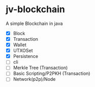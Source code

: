 # jv-blockchain
A simple Blockchain in java

- [x] Block
- [x] Transaction 
- [x] Wallet
- [x] UTXOSet
- [x] Persistence 
- [ ] cli
- [ ] Merkle Tree (Transaction)
- [ ] Basic Scripting/P2PKH (Transaction)
- [ ] Network(p2p)/Node 
